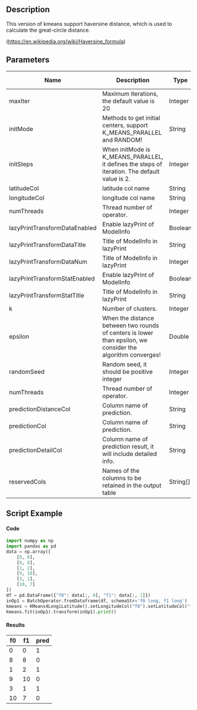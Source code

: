 ## Description
This version of kmeans support haversine distance, which is used to calculate the great-circle distance.
 
 (https://en.wikipedia.org/wiki/Haversine_formula)

## Parameters
| Name | Description | Type | Required？ | Default Value |
| --- | --- | --- | --- | --- |
| maxIter | Maximum iterations, the default value is 20 | Integer |  | 50 |
| initMode | Methods to get initial centers, support K_MEANS_PARALLEL and RANDOM! | String |  | "RANDOM" |
| initSteps | When initMode is K_MEANS_PARALLEL, it defines the steps of iteration. The default value is 2. | Integer |  | 2 |
| latitudeCol | latitude col name | String | ✓ |  |
| longitudeCol | longitude col name | String | ✓ |  |
| numThreads | Thread number of operator. | Integer |  | 1 |
| lazyPrintTransformDataEnabled | Enable lazyPrint of ModelInfo | Boolean |  | false |
| lazyPrintTransformDataTitle | Title of ModelInfo in lazyPrint | String |  | null |
| lazyPrintTransformDataNum | Title of ModelInfo in lazyPrint | Integer |  | -1 |
| lazyPrintTransformStatEnabled | Enable lazyPrint of ModelInfo | Boolean |  | false |
| lazyPrintTransformStatTitle | Title of ModelInfo in lazyPrint | String |  | null |
| k | Number of clusters. | Integer |  | 2 |
| epsilon | When the distance between two rounds of centers is lower than epsilon, we consider the algorithm converges! | Double |  | 1.0E-4 |
| randomSeed | Random seed, it should be positive integer | Integer |  | 0 |
| numThreads | Thread number of operator. | Integer |  | 1 |
| predictionDistanceCol | Column name of prediction. | String |  |  |
| predictionCol | Column name of prediction. | String | ✓ |  |
| predictionDetailCol | Column name of prediction result, it will include detailed info. | String |  |  |
| reservedCols | Names of the columns to be retained in the output table | String[] |  | null |

## Script Example
#### Code
```python
import numpy as np
import pandas as pd
data = np.array([
    [0, 0],
	[8, 8],
	[1, 2],
	[9, 10],
	[3, 1],
	[10, 7]
])
df = pd.DataFrame({"f0": data[:, 0], "f1": data[:, 1]})
inOp1 = BatchOperator.fromDataframe(df, schemaStr='f0 long, f1 long')
kmeans = KMeans4LongiLatitude().setLongitudeCol("f0").setLatitudeCol("f1").setK(2).setPredictionCol("pred")
kmeans.fit(inOp1).transform(inOp1).print()
```
#### Results
f0|f1|pred
---|---|----
0|0|1
8|8|0
1|2|1
9|10|0
3|1|1
10|7|0



